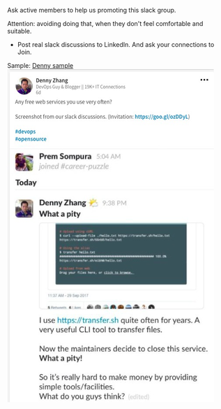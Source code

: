 Ask active members to help us promoting this slack group.

Attention: avoiding doing that, when they don't feel comfortable and suitable.

- Post real slack discussions to LinkedIn. And ask your connections to Join.

Sample: [Denny sample](https://www.linkedin.com/feed/update/urn:li:activity:6319755936785330176)
![Denny Promotion](images/denny_linkedin_2017-10-01.jpg)